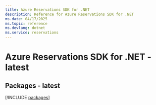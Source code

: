 ```yaml
---
title: Azure Reservations SDK for .NET
description: Reference for Azure Reservations SDK for .NET
ms.date: 04/17/2025
ms.topic: reference
ms.devlang: dotnet
ms.service: reservations
---
```

# Azure Reservations SDK for .NET - latest
## Packages - latest
[!INCLUDE [packages](reservations-index.md)]